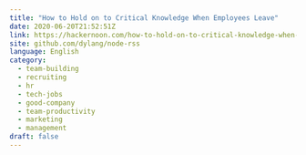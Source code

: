 ```yaml
---
title: "How to Hold on to Critical Knowledge When Employees Leave"
date: 2020-06-20T21:52:51Z
link: https://hackernoon.com/how-to-hold-on-to-critical-knowledge-when-employees-leave-9a133utn?source=rss&utm_medium=RSS&utm_source=news.12bit.vn
site: github.com/dylang/node-rss
language: English
category:
  - team-building
  - recruiting
  - hr
  - tech-jobs
  - good-company
  - team-productivity
  - marketing
  - management
draft: false
---
```

